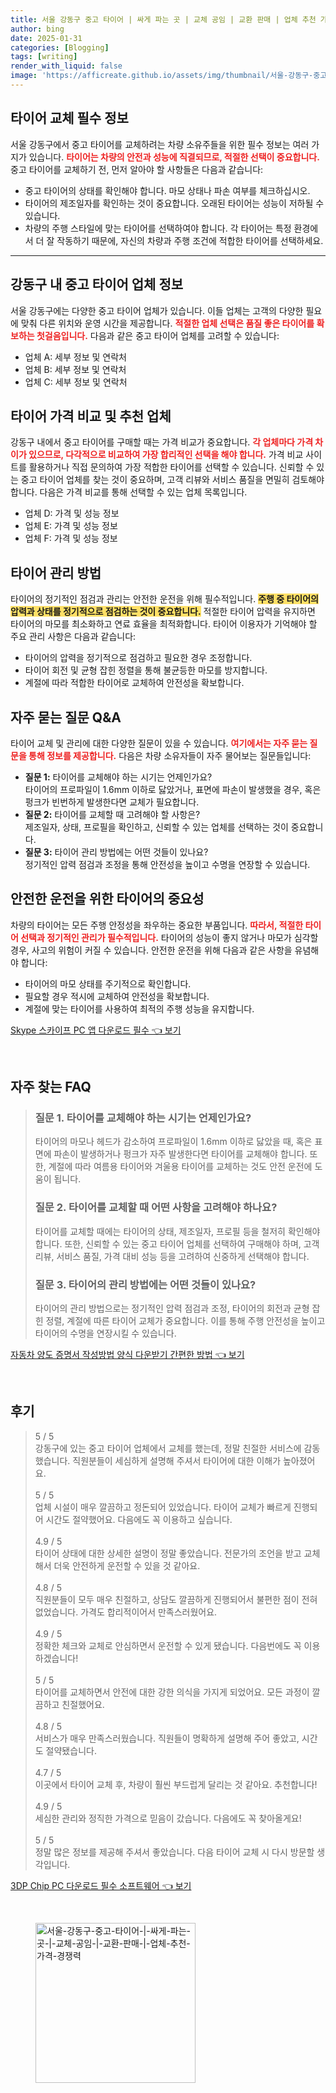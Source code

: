 ```yaml
---
title: 서울 강동구 중고 타이어 | 싸게 파는 곳 | 교체 공임 | 교환 판매 | 업체 추천 가격 경쟁력
author: bing
date: 2025-01-31
categories: [Blogging]
tags: [writing]
render_with_liquid: false
image: 'https://afficreate.github.io/assets/img/thumbnail/서울-강동구-중고-타이어-|-싸게-파는-곳-|-교체-공임-|-교환-판매-|-업체-추천-가격-경쟁력.webp'
---
```



<h2 id='타이어 교체 필수 정보'>타이어 교체 필수 정보</h2>

<p>서울 강동구에서 중고 타이어를 교체하려는 차량 소유주들을 위한 필수 정보는 여러 가지가 있습니다. <b><span style="color: #ee2323;">타이어는 차량의 안전과 성능에 직결되므로, 적절한 선택이 중요합니다.</span></b> 중고 타이어를 교체하기 전, 먼저 알아야 할 사항들은 다음과 같습니다:</p>

<ul>
    <li>중고 타이어의 상태를 확인해야 합니다. 마모 상태나 파손 여부를 체크하십시오.</li>
    <li>타이어의 제조일자를 확인하는 것이 중요합니다. 오래된 타이어는 성능이 저하될 수 있습니다.</li>
    <li>차량의 주행 스타일에 맞는 타이어를 선택하여야 합니다. 각 타이어는 특정 환경에서 더 잘 작동하기 때문에, 자신의 차량과 주행 조건에 적합한 타이어를 선택하세요.</li>
</ul>

<hr />

<h2 id='강동구 내 중고 타이어 업체 정보'>강동구 내 중고 타이어 업체 정보</h2>

<p>서울 강동구에는 다양한 중고 타이어 업체가 있습니다. 이들 업체는 고객의 다양한 필요에 맞춰 다른 위치와 운영 시간을 제공합니다. <b><span style="color: #ee2323;">적절한 업체 선택은 품질 좋은 타이어를 확보하는 첫걸음입니다.</span></b> 다음과 같은 중고 타이어 업체를 고려할 수 있습니다:</p>

<ul>
    <li>업체 A: 세부 정보 및 연락처</li>
    <li>업체 B: 세부 정보 및 연락처</li>
    <li>업체 C: 세부 정보 및 연락처</li>
</ul>

<h2 id='타이어 가격 비교 및 추천 업체'>타이어 가격 비교 및 추천 업체</h2>

<p>강동구 내에서 중고 타이어를 구매할 때는 가격 비교가 중요합니다. <b><span style="color: #ee2323;">각 업체마다 가격 차이가 있으므로, 다각적으로 비교하여 가장 합리적인 선택을 해야 합니다.</span></b> 가격 비교 사이트를 활용하거나 직접 문의하여 가장 적합한 타이어를 선택할 수 있습니다. 신뢰할 수 있는 중고 타이어 업체를 찾는 것이 중요하며, 고객 리뷰와 서비스 품질을 면밀히 검토해야 합니다. 다음은 가격 비교를 통해 선택할 수 있는 업체 목록입니다.</p>

<ul>
    <li>업체 D: 가격 및 성능 정보</li>
    <li>업체 E: 가격 및 성능 정보</li>
    <li>업체 F: 가격 및 성능 정보</li>
</ul>

<h2 id='타이어 관리 방법'>타이어 관리 방법</h2>

<p>타이어의 정기적인 점검과 관리는 안전한 운전을 위해 필수적입니다. <b><span style="background-color: #ffe066;">주행 중 타이어의 압력과 상태를 정기적으로 점검하는 것이 중요합니다.</span></b> 적절한 타이어 압력을 유지하면 타이어의 마모를 최소화하고 연료 효율을 최적화합니다. 타이어 이용자가 기억해야 할 주요 관리 사항은 다음과 같습니다:</p>

<ul>
    <li>타이어의 압력을 정기적으로 점검하고 필요한 경우 조정합니다.</li>
    <li>타이어 회전 및 균형 잡힌 정렬을 통해 불균등한 마모를 방지합니다.</li>
    <li>계절에 따라 적합한 타이어로 교체하여 안전성을 확보합니다.</li>
</ul>

<h2 id='자주 묻는 질문 Q&A'>자주 묻는 질문 Q&A</h2>

<p>타이어 교체 및 관리에 대한 다양한 질문이 있을 수 있습니다. <b><span style="color: #ee2323;">여기에서는 자주 묻는 질문을 통해 정보를 제공합니다.</span></b> 다음은 차량 소유자들이 자주 물어보는 질문들입니다:</p>

<ul>
    <li><b>질문 1:</b> 타이어를 교체해야 하는 시기는 언제인가요?<br />타이어의 프로파일이 1.6mm 이하로 닳았거나, 표면에 파손이 발생했을 경우, 혹은 펑크가 빈번하게 발생한다면 교체가 필요합니다.</li>
    <li><b>질문 2:</b> 타이어를 교체할 때 고려해야 할 사항은?<br />제조일자, 상태, 프로필을 확인하고, 신뢰할 수 있는 업체를 선택하는 것이 중요합니다.</li>
    <li><b>질문 3:</b> 타이어 관리 방법에는 어떤 것들이 있나요?<br />정기적인 압력 점검과 조정을 통해 안전성을 높이고 수명을 연장할 수 있습니다.</li>
</ul>

<h2 id='안전한 운전을 위한 타이어의 중요성'>안전한 운전을 위한 타이어의 중요성</h2>

<p>차량의 타이어는 모든 주행 안정성을 좌우하는 중요한 부품입니다. <b><span style="color: #ee2323;">따라서, 적절한 타이어 선택과 정기적인 관리가 필수적입니다.</span></b> 타이어의 성능이 좋지 않거나 마모가 심각할 경우, 사고의 위험이 커질 수 있습니다. 안전한 운전을 위해 다음과 같은 사항을 유념해야 합니다:</p>

<ul>
    <li>타이어의 마모 상태를 주기적으로 확인합니다.</li>
    <li>필요할 경우 적시에 교체하여 안전성을 확보합니다.</li>
    <li>계절에 맞는 타이어를 사용하여 최적의 주행 성능을 유지합니다.</li>
</ul>


<p><a class="click-button" title="Skype 스카이프 PC 앱 다운로드 필수" href="https://afficreate.github.io/posts/Skype-%EC%8A%A4%EC%B9%B4%EC%9D%B4%ED%94%84-PC-%EC%95%B1-%EB%8B%A4%EC%9A%B4%EB%A1%9C%EB%93%9C-%ED%95%84%EC%88%98/" rel="dofollow">Skype 스카이프 PC 앱 다운로드 필수 👈 보기</a></p><br>
<h2 id='자주_찾는_FAQ'>자주 찾는 FAQ</h2>
<div itemscope="" itemtype="https://schema.org/FAQPage"> 
<blockquote> 
<div itemscope="" itemprop="mainEntity" itemtype="https://schema.org/Question"> 
<h3 itemprop="name">질문 1. 타이어를 교체해야 하는 시기는 언제인가요?</h3> 
<div itemscope="" itemprop="acceptedAnswer" itemtype="https://schema.org/Answer"> 
<span itemprop="text"> 
<p>타이어의 마모나 헤드가 감소하여 프로파일이 1.6mm 이하로 닳았을 때, 혹은 표면에 파손이 발생하거나 펑크가 자주 발생한다면 타이어를 교체해야 합니다. 또한, 계절에 따라 여름용 타이어와 겨울용 타이어를 교체하는 것도 안전 운전에 도움이 됩니다.</p> 
</span> 
</div> 
</div> 
<div itemscope="" itemprop="mainEntity" itemtype="https://schema.org/Question"> 
<h3 itemprop="name">질문 2. 타이어를 교체할 때 어떤 사항을 고려해야 하나요?</h3> 
<div itemscope="" itemprop="acceptedAnswer" itemtype="https://schema.org/Answer"> 
<span itemprop="text"> 
<p>타이어를 교체할 때에는 타이어의 상태, 제조일자, 프로필 등을 철저히 확인해야 합니다. 또한, 신뢰할 수 있는 중고 타이어 업체를 선택하여 구매해야 하며, 고객 리뷰, 서비스 품질, 가격 대비 성능 등을 고려하여 신중하게 선택해야 합니다.</p> 
</span> 
</div> 
</div> 
<div itemscope="" itemprop="mainEntity" itemtype="https://schema.org/Question"> 
<h3 itemprop="name">질문 3. 타이어의 관리 방법에는 어떤 것들이 있나요?</h3> 
<div itemscope="" itemprop="acceptedAnswer" itemtype="https://schema.org/Answer"> 
<span itemprop="text"> 
<p>타이어의 관리 방법으로는 정기적인 압력 점검과 조정, 타이어의 회전과 균형 잡힌 정렬, 계절에 따른 타이어 교체가 중요합니다. 이를 통해 주행 안전성을 높이고 타이어의 수명을 연장시킬 수 있습니다.</p> 
</span> 
</div> 
</div> 
</blockquote> 
</div>
<p><a class="click-button" title="자동차 양도 증명서 작성방법 양식 다운받기 간편한 방법" href="https://afficreate.github.io/posts/%EC%9E%90%EB%8F%99%EC%B0%A8-%EC%96%91%EB%8F%84-%EC%A6%9D%EB%AA%85%EC%84%9C-%EC%9E%91%EC%84%B1%EB%B0%A9%EB%B2%95-%EC%96%91%EC%8B%9D-%EB%8B%A4%EC%9A%B4%EB%B0%9B%EA%B8%B0-%EA%B0%84%ED%8E%B8%ED%95%9C-%EB%B0%A9%EB%B2%95/" rel="dofollow">자동차 양도 증명서 작성방법 양식 다운받기 간편한 방법 👈 보기</a></p><br>
<h2 id='후기'>후기</h2>
<div itemscope itemtype="https://schema.org/Product">
  <blockquote>
  <div itemprop="review" itemscope itemtype="https://schema.org/Review">
      <div itemprop="reviewRating" itemscope itemtype="https://schema.org/Rating"> <span itemprop="ratingValue">5</span> / <span itemprop="bestRating">5</span> </div>
      <span itemprop="reviewBody">강동구에 있는 중고 타이어 업체에서 교체를 했는데, 정말 친절한 서비스에 감동했습니다. 직원분들이 세심하게 설명해 주셔서 타이어에 대한 이해가 높아졌어요.</span>
  </div>
  <br>
  <div itemprop="review" itemscope itemtype="https://schema.org/Review">
      <div itemprop="reviewRating" itemscope itemtype="https://schema.org/Rating"> <span itemprop="ratingValue">5</span> / <span itemprop="bestRating">5</span> </div>
      <span itemprop="reviewBody">업체 시설이 매우 깔끔하고 정돈되어 있었습니다. 타이어 교체가 빠르게 진행되어 시간도 절약했어요. 다음에도 꼭 이용하고 싶습니다.</span>
  </div>
  <br>
  <div itemprop="review" itemscope itemtype="https://schema.org/Review">
      <div itemprop="reviewRating" itemscope itemtype="https://schema.org/Rating"> <span itemprop="ratingValue">4.9</span> / <span itemprop="bestRating">5</span> </div>
      <span itemprop="reviewBody">타이어 상태에 대한 상세한 설명이 정말 좋았습니다. 전문가의 조언을 받고 교체해서 더욱 안전하게 운전할 수 있을 것 같아요.</span>
  </div>
  <br>
  <div itemprop="review" itemscope itemtype="https://schema.org/Review">
      <div itemprop="reviewRating" itemscope itemtype="https://schema.org/Rating"> <span itemprop="ratingValue">4.8</span> / <span itemprop="bestRating">5</span> </div>
      <span itemprop="reviewBody">직원분들이 모두 매우 친절하고, 상담도 깔끔하게 진행되어서 불편한 점이 전혀 없었습니다. 가격도 합리적이어서 만족스러웠어요.</span>
  </div>
  <br>
  <div itemprop="review" itemscope itemtype="https://schema.org/Review">
      <div itemprop="reviewRating" itemscope itemtype="https://schema.org/Rating"> <span itemprop="ratingValue">4.9</span> / <span itemprop="bestRating">5</span> </div>
      <span itemprop="reviewBody">정확한 체크와 교체로 안심하면서 운전할 수 있게 됐습니다. 다음번에도 꼭 이용하겠습니다!</span>
  </div>
  <br>
  <div itemprop="review" itemscope itemtype="https://schema.org/Review">
      <div itemprop="reviewRating" itemscope itemtype="https://schema.org/Rating"> <span itemprop="ratingValue">5</span> / <span itemprop="bestRating">5</span> </div>
      <span itemprop="reviewBody">타이어를 교체하면서 안전에 대한 강한 의식을 가지게 되었어요. 모든 과정이 깔끔하고 친절했어요.</span>
  </div>
  <br>
  <div itemprop="review" itemscope itemtype="https://schema.org/Review">
      <div itemprop="reviewRating" itemscope itemtype="https://schema.org/Rating"> <span itemprop="ratingValue">4.8</span> / <span itemprop="bestRating">5</span> </div>
      <span itemprop="reviewBody">서비스가 매우 만족스러웠습니다. 직원들이 명확하게 설명해 주어 좋았고, 시간도 절약됐습니다.</span>
  </div>
  <br>
  <div itemprop="review" itemscope itemtype="https://schema.org/Review">
      <div itemprop="reviewRating" itemscope itemtype="https://schema.org/Rating"> <span itemprop="ratingValue">4.7</span> / <span itemprop="bestRating">5</span> </div>
      <span itemprop="reviewBody">이곳에서 타이어 교체 후, 차량이 훨씬 부드럽게 달리는 것 같아요. 추천합니다!</span>
  </div>
  <br>
  <div itemprop="review" itemscope itemtype="https://schema.org/Review">
      <div itemprop="reviewRating" itemscope itemtype="https://schema.org/Rating"> <span itemprop="ratingValue">4.9</span> / <span itemprop="bestRating">5</span> </div>
      <span itemprop="reviewBody">세심한 관리와 정직한 가격으로 믿음이 갔습니다. 다음에도 꼭 찾아올게요!</span>
  </div>
  <br>
  <div itemprop="review" itemscope itemtype="https://schema.org/Review">
      <div itemprop="reviewRating" itemscope itemtype="https://schema.org/Rating"> <span itemprop="ratingValue">5</span> / <span itemprop="bestRating">5</span> </div>
      <span itemprop="reviewBody">정말 많은 정보를 제공해 주셔서 좋았습니다. 다음 타이어 교체 시 다시 방문할 생각입니다.</span>
  </div>
  </blockquote>
</div>
<p><a class="click-button" title="3DP Chip PC 다운로드 필수 소프트웨어" href="https://afficreate.github.io/posts/3DP-Chip-PC-%EB%8B%A4%EC%9A%B4%EB%A1%9C%EB%93%9C-%ED%95%84%EC%88%98-%EC%86%8C%ED%94%84%ED%8A%B8%EC%9B%A8%EC%96%B4/" rel="dofollow">3DP Chip PC 다운로드 필수 소프트웨어 👈 보기</a></p><br>
<figure class="image"><img src="https://afficreate.github.io/assets/img/thumbnail/서울-강동구-중고-타이어-|-싸게-파는-곳-|-교체-공임-|-교환-판매-|-업체-추천-가격-경쟁력.webp" alt="서울-강동구-중고-타이어-|-싸게-파는-곳-|-교체-공임-|-교환-판매-|-업체-추천-가격-경쟁력" width="256" height="256"></figure>